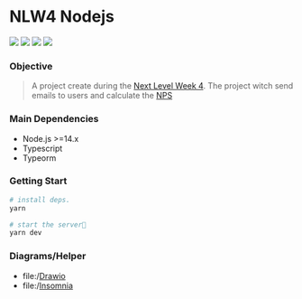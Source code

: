 # NLW4 Nodejs

[![](https://img.shields.io/badge/license%20by-Copyleft-inactive)](https://www.gnu.org/licenses/copyleft.en.html) 
[![](https://img.shields.io/badge/course%20offered%20by-RocketSeat-purple)][rocketseat]
[![](https://img.shields.io/badge/npm%20client-YARN-blue)](https://yarnpkg.com/)
[![](https://img.shields.io/badge/contributions-WELCOME-brightgreen.svg?style=flat)](https://github.com/andersonbosa/nlw4-nodejs/issues)

### Objective

> A project create during the [Next Level Week 4][nlw4].
> The project witch send emails to users and calculate the [NPS](https://www.hotjar.com/net-promoter-score/)

### Main Dependencies

- Node.js >=14.x
- Typescript
- Typeorm
### Getting Start

```bash
# install deps.
yarn

# start the server🚀
yarn dev
```


### Diagrams/Helper

- file:/[Drawio](./database.drawio)
- file:/[Insomnia](./api.insomnia.json)

<!------------------------------------------------------

<details>
  <summary><strong> Classes roadmap </strong></summary>

- [x] **class 1: init project**
  - [x] `yarn init`
  - [x] `yarn add express`
  - [x] `yarn add -D typescript @types/express`
    - [x] `yarn tsc --init`
      - [x] tsconfig `strict` => false
  - [x] `yarn add -D ts-node-dev`
  - [x] create first routes

- [x] **class 2: setup database**
    - [x] `yarn add typeorm reflect-metadata sqlite3`
    - [x] setup TypeORM
    - [x] create User Migration
      - `yarn typeorm:cli migration:create -n CreateUsers`
    - [X] create User Controller
    - [x] create User Model 
      - [x] `yarn add uuid && yarn add -D @types/uuid`
      - [x] update `ormconfig.json` with **models**
    - [x] allow JSON in the API
    - [x] create User Route
    - [x] create Inmsonia environment & collection
    - [x] update `tsconfig.json` with **decorators**
    - [x] update `ormconfig.json` with **Entities**
    - [x] create drawio 

- [x] **class 3: init tests**
  - [x] refactor
  - [x] update `tsconfig.json` to `"strictPropertyInitialization": false` 
  - [x] create Survey
    - [x] migration
    - [x] controller
    - [x] model
    - [x] repository
  - [x] start automated tests
    - types of test
      - unitary tests (common in TDD)
      - integration tests (routes -> controller -> repository <> repository <- controller <- response)
      - E2E, end2end tests
    - [x] setuping our tests
      - `yarn add -D jest @types/jest`
        - `yarn --init`
        - `yarn add -D ts-jest`
        - `yarn add -D supertest @types/supertest`
        - create database to Tests
      - [x] create User tests
        - fix jest problem to import modules: `preset: "ts-jest"` in `jest.config.ts`
      - [x] create Survey tests

- [x] **class 4: send emails**
  - [x] create SurveysUsers **migration**, it's **repository**, **controller** and **model**
    - migration -> model -> repository -> controller
  - [x] create email service
    - ethereal
    - [x] `yarn add nodemailer; yarn add -D @types/nodemailer` 
    - [x] send email
    - `yarn add handlebars` to send templates
  - [x] create test

- [x] **class 5: finishing**
  - [x] validations
    - [x] `yarn add yup`
  - [x] create utils
    - [x] custom error
    - [x] setup errors on express middleware: `yarn add express-async-errors`

</details>
------------------------------------------------------>



<!-- links -->
[typeorm]: https://typeorm.io
[rocketseat]: https://rocketseat.com.br/
[nlw4]: https://www.youtube.com/results?search_query=NLW4
